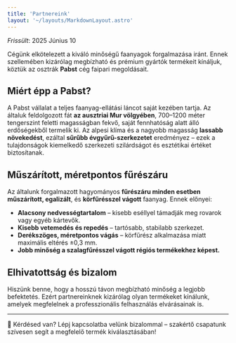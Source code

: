 ```yaml
---
title: 'Partnereink'
layout: '~/layouts/MarkdownLayout.astro'
---
```


_Frissült_: 2025 Június 10

Cégünk elkötelezett a kiváló minőségű faanyagok forgalmazása iránt. Ennek szellemében kizárólag megbízható és prémium gyártók termékeit kínáljuk, köztük az osztrák **Pabst** cég faipari megoldásait.

## Miért épp a Pabst?

A Pabst vállalat a teljes faanyag-ellátási láncot saját kezében tartja. Az általuk feldolgozott fát **az ausztriai Mur völgyében**, 700–1200 méter tengerszint feletti magasságban fekvő, saját fennhatóság alatt álló erdőségekből termelik ki. Az alpesi klíma és a nagyobb magasság **lassabb növekedést**, ezáltal **sűrűbb évgyűrű-szerkezetet** eredményez – ezek a tulajdonságok kiemelkedő szerkezeti szilárdságot és esztétikai értéket biztosítanak.

## Műszárított, méretpontos fűrészáru

Az általunk forgalmazott hagyományos **fűrészáru minden esetben műszárított, egalizált**, és **körfűrésszel vágott** faanyag. Ennek előnyei:

- **Alacsony nedvességtartalom** – kisebb eséllyel támadják meg rovarok vagy egyéb kártevők.
- **Kisebb vetemedés és repedés** – tartósabb, stabilabb szerkezet.
- **Derékszöges, méretpontos vágás** – körfűrész alkalmazása miatt maximális eltérés ±0,3 mm.
- **Jobb minőség a szalagfűrésszel vágott régiós termékekhez képest.**

## Elhivatottság és bizalom

Hiszünk benne, hogy a hosszú távon megbízható minőség a legjobb befektetés. Ezért partnereinknek kizárólag olyan termékeket kínálunk, amelyek megfelelnek a professzionális felhasználás elvárásainak is.

---

📍 Kérdésed van? Lépj kapcsolatba velünk bizalommal – szakértő csapatunk szívesen segít a megfelelő termék kiválasztásában!

